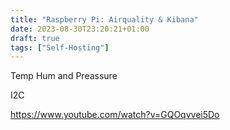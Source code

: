 ```yaml
---
title: "Raspberry Pi: Airquality & Kibana"
date: 2023-08-30T23:20:21+01:00
draft: true
tags: ["Self-Hosting"]
---
```



Temp Hum and Preassure

I2C

<https://www.youtube.com/watch?v=GQOqvvei5Do>